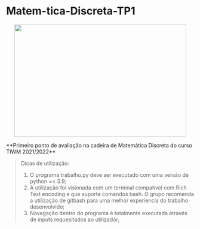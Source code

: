 # Matem-tica-Discreta-TP1
<p align="center">
  <img width="460" height="300" src="https://user-images.githubusercontent.com/44876887/139503388-42d747fe-fe50-4159-a5e0-fc87bf589f76.png">
</p>
**Primeiro ponto de avaliação na cadeira de Matemática Discreta do curso TIWM 2021/2022**

>Dicas de utilização:
>1. O programa trabalho.py deve ser executado com uma versão de python =< 3.9;
>2. A utilização foi visionada com um terminal compatível com Rich Text encoding e que suporte comandos bash. O grupo recomenda a utilização de gitbash para uma melhor experiencia do trabalho desenvolvido;
>3. Navegação dentro do programa é totalmente executada através de inputs requesitados ao utilizador;
